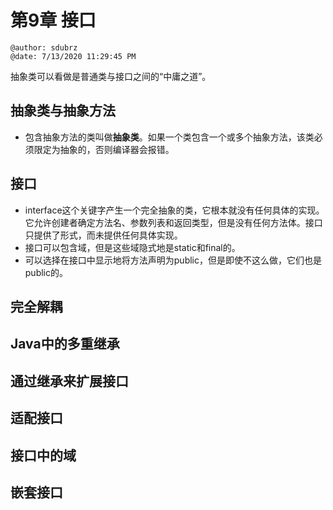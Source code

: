 # 第9章 接口

```
@author: sdubrz
@date: 7/13/2020 11:29:45 PM 
```

抽象类可以看做是普通类与接口之间的“中庸之道”。

## 抽象类与抽象方法
+ 包含抽象方法的类叫做**抽象类**。如果一个类包含一个或多个抽象方法，该类必须限定为抽象的，否则编译器会报错。

## 接口
+ interface这个关键字产生一个完全抽象的类，它根本就没有任何具体的实现。它允许创建者确定方法名、参数列表和返回类型，但是没有任何方法体。接口只提供了形式，而未提供任何具体实现。
+ 接口可以包含域，但是这些域隐式地是static和final的。
+ 可以选择在接口中显示地将方法声明为public，但是即使不这么做，它们也是public的。

## 完全解耦


## Java中的多重继承


## 通过继承来扩展接口

## 适配接口

## 接口中的域

## 嵌套接口

